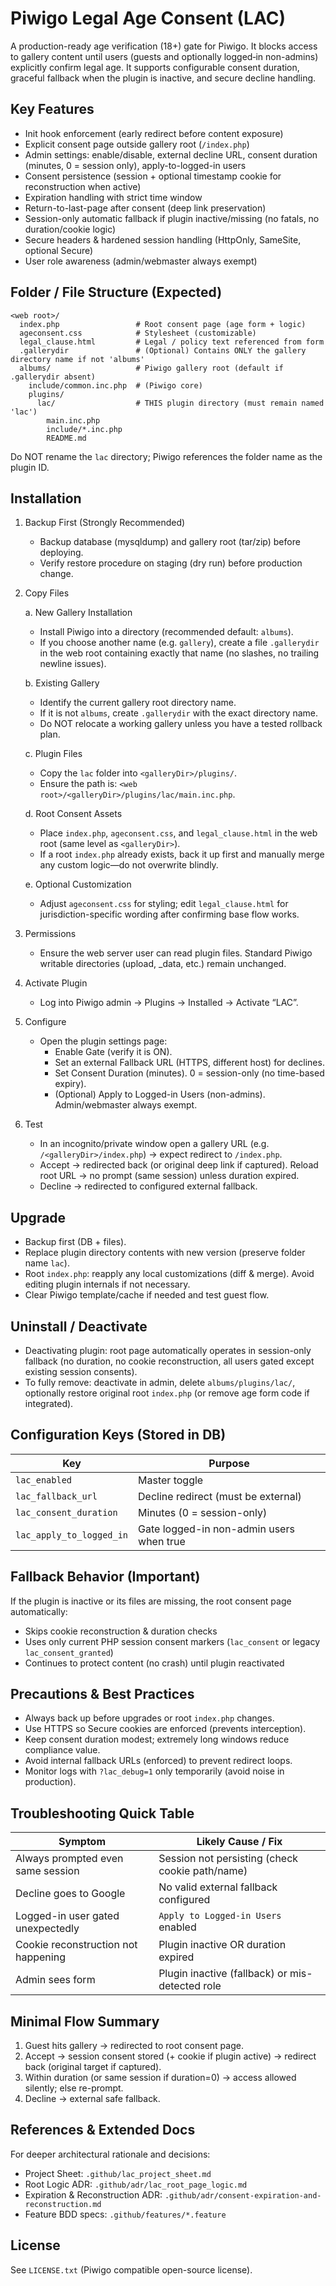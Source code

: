# Piwigo Legal Age Consent (LAC)

A production-ready age verification (18+) gate for Piwigo. It blocks access to gallery content until users (guests and optionally logged‑in non-admins) explicitly confirm legal age. It supports configurable consent duration, graceful fallback when the plugin is inactive, and secure decline handling.

## Key Features

- Init hook enforcement (early redirect before content exposure)
- Explicit consent page outside gallery root (`/index.php`)
- Admin settings: enable/disable, external decline URL, consent duration (minutes, 0 = session only), apply-to-logged-in users
- Consent persistence (session + optional timestamp cookie for reconstruction when active)
- Expiration handling with strict time window
- Return-to-last-page after consent (deep link preservation)
- Session-only automatic fallback if plugin inactive/missing (no fatals, no duration/cookie logic)
- Secure headers & hardened session handling (HttpOnly, SameSite, optional Secure)
- User role awareness (admin/webmaster always exempt)

## Folder / File Structure (Expected)

```
<web root>/
  index.php                 # Root consent page (age form + logic)
  ageconsent.css            # Stylesheet (customizable)
  legal_clause.html         # Legal / policy text referenced from form
  .gallerydir               # (Optional) Contains ONLY the gallery directory name if not 'albums'
  albums/                   # Piwigo gallery root (default if .gallerydir absent)
    include/common.inc.php  # (Piwigo core)
    plugins/
      lac/                  # THIS plugin directory (must remain named 'lac')
        main.inc.php
        include/*.inc.php
        README.md
```

Do NOT rename the `lac` directory; Piwigo references the folder name as the plugin ID.

## Installation

1. Backup First (Strongly Recommended)

   - Backup database (mysqldump) and gallery root (tar/zip) before deploying.
   - Verify restore procedure on staging (dry run) before production change.

2. Copy Files

   a. New Gallery Installation

   - Install Piwigo into a directory (recommended default: `albums`).
   - If you choose another name (e.g. `gallery`), create a file `.gallerydir` in the web root containing exactly that name (no slashes, no trailing newline issues).

   b. Existing Gallery

   - Identify the current gallery root directory name.
   - If it is not `albums`, create `.gallerydir` with the exact directory name.
   - Do NOT relocate a working gallery unless you have a tested rollback plan.

   c. Plugin Files

   - Copy the `lac` folder into `<galleryDir>/plugins/`.
   - Ensure the path is: `<web root>/<galleryDir>/plugins/lac/main.inc.php`.

   d. Root Consent Assets

   - Place `index.php`, `ageconsent.css`, and `legal_clause.html` in the web root (same level as `<galleryDir>`).
   - If a root `index.php` already exists, back it up first and manually merge any custom logic—do not overwrite blindly.

   e. Optional Customization

   - Adjust `ageconsent.css` for styling; edit `legal_clause.html` for jurisdiction-specific wording after confirming base flow works.

3. Permissions

   - Ensure the web server user can read plugin files. Standard Piwigo writable directories (upload, \_data, etc.) remain unchanged.

4. Activate Plugin

   - Log into Piwigo admin → Plugins → Installed → Activate “LAC”.

5. Configure

   - Open the plugin settings page:
     - Enable Gate (verify it is ON).
     - Set an external Fallback URL (HTTPS, different host) for declines.
     - Set Consent Duration (minutes). 0 = session-only (no time-based expiry).
     - (Optional) Apply to Logged-in Users (non-admins). Admin/webmaster always exempt.

6. Test
   - In an incognito/private window open a gallery URL (e.g. `/<galleryDir>/index.php`) → expect redirect to `/index.php`.
   - Accept → redirected back (or original deep link if captured). Reload root URL → no prompt (same session) unless duration expired.
   - Decline → redirected to configured external fallback.

## Upgrade

- Backup first (DB + files).
- Replace plugin directory contents with new version (preserve folder name `lac`).
- Root `index.php`: reapply any local customizations (diff & merge). Avoid editing plugin internals if not necessary.
- Clear Piwigo template/cache if needed and test guest flow.

## Uninstall / Deactivate

- Deactivating plugin: root page automatically operates in session-only fallback (no duration, no cookie reconstruction, all users gated except existing session consents).
- To fully remove: deactivate in admin, delete `albums/plugins/lac/`, optionally restore original root `index.php` (or remove age form code if integrated).

## Configuration Keys (Stored in DB)

| Key                      | Purpose                                  |
| ------------------------ | ---------------------------------------- |
| `lac_enabled`            | Master toggle                            |
| `lac_fallback_url`       | Decline redirect (must be external)      |
| `lac_consent_duration`   | Minutes (0 = session-only)               |
| `lac_apply_to_logged_in` | Gate logged-in non-admin users when true |

## Fallback Behavior (Important)

If the plugin is inactive or its files are missing, the root consent page automatically:

- Skips cookie reconstruction & duration checks
- Uses only current PHP session consent markers (`lac_consent` or legacy `lac_consent_granted`)
- Continues to protect content (no crash) until plugin reactivated

## Precautions & Best Practices

- Always back up before upgrades or root `index.php` changes.
- Use HTTPS so Secure cookies are enforced (prevents interception).
- Keep consent duration modest; extremely long windows reduce compliance value.
- Avoid internal fallback URLs (enforced) to prevent redirect loops.
- Monitor logs with `?lac_debug=1` only temporarily (avoid noise in production).

## Troubleshooting Quick Table

| Symptom                             | Likely Cause / Fix                              |
| ----------------------------------- | ----------------------------------------------- |
| Always prompted even same session   | Session not persisting (check cookie path/name) |
| Decline goes to Google              | No valid external fallback configured           |
| Logged-in user gated unexpectedly   | `Apply to Logged-in Users` enabled              |
| Cookie reconstruction not happening | Plugin inactive OR duration expired             |
| Admin sees form                     | Plugin inactive (fallback) or mis-detected role |

## Minimal Flow Summary

1. Guest hits gallery → redirected to root consent page.
2. Accept → session consent stored (+ cookie if plugin active) → redirect back (original target if captured).
3. Within duration (or same session if duration=0) → access allowed silently; else re-prompt.
4. Decline → external safe fallback.

## References & Extended Docs

For deeper architectural rationale and decisions:

- Project Sheet: `.github/lac_project_sheet.md`
- Root Logic ADR: `.github/adr/lac_root_page_logic.md`
- Expiration & Reconstruction ADR: `.github/adr/consent-expiration-and-reconstruction.md`
- Feature BDD specs: `.github/features/*.feature`

## License

See `LICENSE.txt` (Piwigo compatible open-source license).
